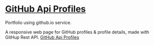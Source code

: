 # [GitHub Api Profiles](https://jaeger-dvlp.github.io/githubapi/)
Portfolio using github.io service.

A responsive web page for GitHub profiles & profile details, made with GitHup Rest API.
[GitHub Api Profiles](https://jaeger-dvlp.github.io/githubapi/)
